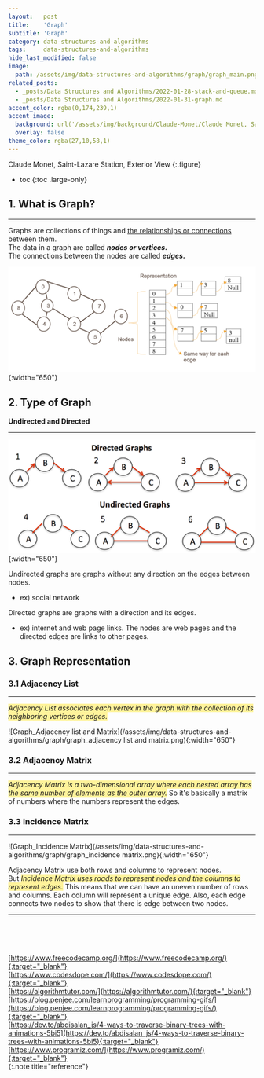```yaml
---
layout:   post
title:    'Graph'
subtitle: 'Graph'
category: data-structures-and-algorithms
tags:     data-structures-and-algorithms
hide_last_modified: false
image: 
  path: /assets/img/data-structures-and-algorithms/graph/graph_main.png
related_posts:
  - _posts/Data Structures and Algorithms/2022-01-28-stack-and-queue.md
  - _posts/Data Structures and Algorithms/2022-01-31-graph.md
accent_color: rgba(0,174,239,1)
accent_image: 
  background: url('/assets/img/background/Claude-Monet/Claude Monet, Saint-Lazare Station, Exterior View.png') center/cover 
  overlay: false
theme_color: rgba(27,10,58,1)
---
```

Claude Monet, Saint-Lazare Station, Exterior View
{:.figure}

* toc
{:toc .large-only}

## 1. What is Graph?
---

Graphs are collections of things and <u>the relationships or connections</u> between them. <br>
The data in a graph are called ***nodes or vertices.***<br>
The connections between the nodes are called ***edges.***

![Graph](/assets/img/data-structures-and-algorithms/graph/graph-1.png){:width="650"}

## 2. Type of Graph

**Undirected and Directed**

---
![Graph_Undirected and Directed](/assets/img/data-structures-and-algorithms/graph/graph-2.png){:width="650"}

Undirected graphs are graphs without any direction on the edges between nodes.
* ex) social network

Directed graphs are graphs with a direction and its edges.
* ex)  internet and web page links. The nodes are web pages and the directed edges are links to other pages.


## 3. Graph Representation

### 3.1 Adjacency List 
---

<span style='background-color: #FFF39B; font-size:1em'>*Adjacency List associates each vertex in the graph with the collection of its neighboring vertices or edges.*</span>

![Graph_Adjacency list and Matrix](/assets/img/data-structures-and-algorithms/graph/graph_adjacency list and matrix.png){:width="650"}

### 3.2 Adjacency Matrix 
---

<span style='background-color: #FFF39B; font-size:1em'>*Adjacency Matrix is a two-dimensional array where each nested array has the same number of
elements as the outer array.*</span> So it's basically a matrix of numbers where the numbers represent the edges.

### 3.3 Incidence Matrix 
---

![Graph_Incidence Matrix](/assets/img/data-structures-and-algorithms/graph/graph_incidence matrix.png){:width="650"}

Adjacency Matrix use both rows and columns to represent nodes.<br>
But <span style='background-color: #FFF39B; font-size:1em'>*Incidence Matrix uses roads to represent nodes and the columns to represent edges.*</span>
This means that we can have an uneven number of rows and columns.
Each column will represent a unique edge. Also, each edge connects two nodes to show that there is edge between two nodes.

---
<br/>
<br/>
<br/>



<!-- Next to [Fundamentals of Algorithms](2022-02-19-fundamentals-of-algorithms.md){:.heading.flip-title}
{:.read-more} 
<br> -->

[https://www.freecodecamp.org/](https://www.freecodecamp.org/){:target="_blank"}<br>
[https://www.codesdope.com/](https://www.codesdope.com/){:target="_blank"}<br>
[https://algorithmtutor.com/](https://algorithmtutor.com/){:target="_blank"}<br>
[https://blog.penjee.com/learnprogramming/programming-gifs/](https://blog.penjee.com/learnprogramming/programming-gifs/){:target="_blank"}<br>
[https://dev.to/abdisalan_js/4-ways-to-traverse-binary-trees-with-animations-5bi5](https://dev.to/abdisalan_js/4-ways-to-traverse-binary-trees-with-animations-5bi5){:target="_blank"}<br>
[https://www.programiz.com/](https://www.programiz.com/){:target="_blank"}<br>
{:.note title="reference"}
